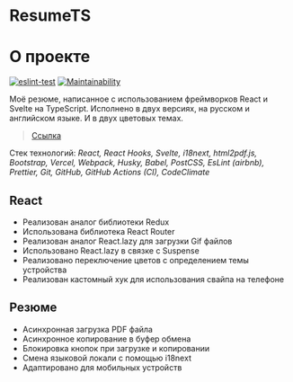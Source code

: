 # ResumeTS

# О проекте

[![eslint-test](https://github.com/shahzod418/ResumeTS/actions/workflows/tests.yml/badge.svg)](https://github.com/shahzod418/ResumeTS/actions/workflows/tests.yml)
[![Maintainability](https://api.codeclimate.com/v1/badges/b6b63ede154cda9cda30/maintainability)](https://codeclimate.com/github/shahzod418/ResumeTS/maintainability)

Моё резюме, написанное с использованием фреймворков React и Svelte на TypeScript. Исполнено в двух версиях, на русском и английском языке. И в двух цветовых темах.

> [Ссылка](www.davlatov.space)

Стек технологий: _React, React Hooks, Svelte, i18next, html2pdf.js, Bootstrap, Vercel, Webpack, Husky, Babel, PostCSS, EsLint (airbnb), Prettier, Git, GitHub, GitHub Actions (CI), CodeClimate_

## React

- Реализован аналог библиотеки Redux
- Использована библиотека React Router
- Реализован аналог React.lazy для загрузки Gif файлов
- Использовано React.lazy в связке с Suspense
- Реализовано переключение цветов с определением темы устройства
- Реализован кастомный хук для использования свайпа на телефоне

## Резюме

- Асинхронная загрузка PDF файла
- Асинхронное копирование в буфер обмена
- Блокировка кнопок при загрузке и копировании
- Смена языковой локали с помощью i18next
- Адаптировано для мобильных устройств
